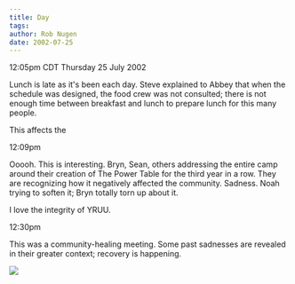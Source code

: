 ```yaml
---
title: Day
tags: 
author: Rob Nugen
date: 2002-07-25
---
```


<p class=date>12:05pm CDT Thursday 25 July 2002</p>

<p>Lunch is late as it's been each day.  Steve explained to Abbey that
when the schedule was designed, the food crew was not consulted; there
is not enough time between breakfast and lunch to prepare lunch for
this many people.</p>

<p>This affects the</p>

<p class=date>12:09pm</p>

<p>Ooooh.  This is interesting.  Bryn, Sean, others addressing the
entire camp around their creation of The Power Table for the third
year in a row.  They are recognizing how it negatively affected the
community.  Sadness.  Noah trying to soften it; Bryn totally torn up
about it.</p>

<p>I love the integrity of YRUU.</p>

<p class=date>12:30pm</p>

<p>This was a community-healing meeting.  Some past sadnesses are
revealed in their greater context; recovery is happening.</p>


<p><img src="/images/rob/wL-ROB.gif"/></p>
